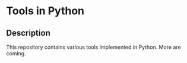 # Tools in Python

## Description

This repository contains various tools implemented in Python.
More are coming.

